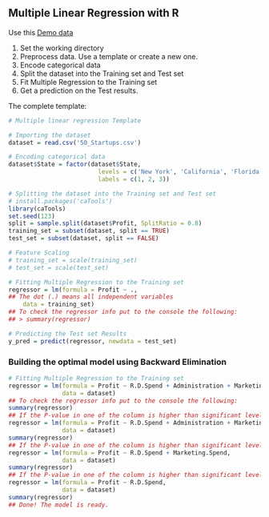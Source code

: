 ## Multiple Linear Regression with R
Use this [Demo data](https://github.com/vgorbic1/data-science/blob/master/Machine%20Learning/Sample%20Data/50_Startups.csv)
1. Set the working directory
2. Preprocess data. Use a template or create a new one.
3. Encode categorical data
4. Split the dataset into the Training set and Test set
5. Fit Multiple Regression to the Training set
6. Get a prediction on the Test results.

The complete template:
```r
# Multiple linear regression Template

# Importing the dataset
dataset = read.csv('50_Startups.csv')

# Encoding categorical data
dataset$State = factor(dataset$State,
                         levels = c('New York', 'California', 'Florida'),
                         labels = c(1, 2, 3))

# Splitting the dataset into the Training set and Test set
# install.packages('caTools')
library(caTools)
set.seed(123)
split = sample.split(dataset$Profit, SplitRatio = 0.8)
training_set = subset(dataset, split == TRUE)
test_set = subset(dataset, split == FALSE)

# Feature Scaling
# training_set = scale(training_set)
# test_set = scale(test_set)

# Fitting Multiple Regression to the Training set
regressor = lm(formula = Profit ~ .,
## The dot (.) means all independent variables
    data = training_set)
## To check the regressor info put to the console the following:
## > summary(regressor)

# Predicting the Test set Results
y_pred = predict(regressor, newdata = test_set)
```

### Building the optimal model using Backward Elimination
```r
# Fitting Multiple Regression to the Training set
regressor = lm(formula = Profit ~ R.D.Spend + Administration + Marketing.Spend + State,
               data = dataset)
## To check the regressor info put to the console the following:
summary(regressor)
## If the P-value in one of the column is higher than significant level (0.05), take this column out and do it over
regressor = lm(formula = Profit ~ R.D.Spend + Administration + Marketing.Spend,
               data = dataset)
summary(regressor)
## If the P-value in one of the column is higher than significant level (0.05), take this column out and do it over
regressor = lm(formula = Profit ~ R.D.Spend + Marketing.Spend,
               data = dataset)
summary(regressor)
## If the P-value in one of the column is higher than significant level (0.05), take this column out and do it over
regressor = lm(formula = Profit ~ R.D.Spend,
               data = dataset)
summary(regressor)
## Done! The model is ready.
```
